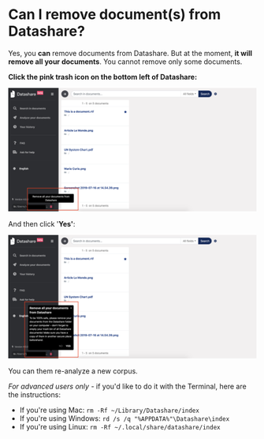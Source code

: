 # Can I remove document(s) from Datashare?

Yes, you **can** remove documents from Datashare. But at the moment, **it will remove all your documents**. You cannot remove only some documents.

**Click the pink trash icon on the bottom left of Datashare:**

![](../../../.gitbook/assets/remove.png)

And then click '**Yes'**:

![](../../../.gitbook/assets/remove2.png)

You can them re-analyze a new corpus.

_For advanced users only -_ if you'd like to do it with the Terminal, here are the instructions:

* If you're using Mac: `rm -Rf ~/Library/Datashare/index`
* If you're using Windows: `rd /s /q "%APPDATA%"\Datashare\index`
* If you're using Linux: `rm -Rf ~/.local/share/datashare/index`
